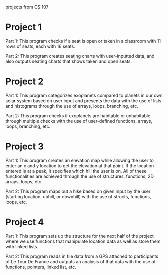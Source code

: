 projects from CS 107

# Project 1
Part 1: This program checks if a seat is open or taken in a classroom with 11 rows of seats, each with 16 seats.

Part 2: This program creates seating charts with user-inputted data, and also outputs seating charts that shows taken and open seats.

# Project 2
Part 1: This program categorizes exoplanets compared to planets in our own solar system based on user input and presents the data with the use of lists and histograms through the use of arrays, loops, branching, etc.

Part 2: This program checks if exoplanets are habitable or unhabitable through multiple checks with the use of user-defined functions, arrays, loops, branching, etc.

# Project 3
Part 1: This program creates an elevation map while allowing the user to enter an x and y location to get the elevation at that point. If the location entered is at a peak, it specifies which hill the user is on. All of these functionalities are achieved through the use of structures, functions, 2D arrays, loops, etc.

Part 2: This program maps out a hike based on given input by the user (starting location, uphill, or downhill) with the use of structs, functions, loops, etc.


# Project 4
Part 1: This program sets up the structure for the next half of the project where we use functions that manipulate location data as well as store them with linked lists.

Part 2: This program reads in file data from a GPS attached to participants of Le Tour De France and outputs an analysis of that data with the use of functions, pointers, linked list, etc.
